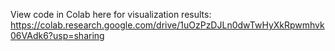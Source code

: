 View code in Colab here for visualization results:
https://colab.research.google.com/drive/1uOzPzDJLn0dwTwHyXkRpwmhvk06VAdk6?usp=sharing
